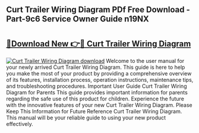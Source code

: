 ## Curt Trailer Wiring Diagram PDf Free Download - Part-9c6 Service Owner Guide n19NX

# <h2><a href="http://dfjjia.blite.top/?on=Curt+Trailer+Wiring+Diagram">🔗Download New 👉🔴 Curt Trailer Wiring Diagram</a></h2>

[![Curt Trailer Wiring Diagram download](https://i.imgur.com/lujVjoI.png)](http://dfjjia.blite.top/?on=Curt+Trailer+Wiring+Diagram)
Welcome to the user manual for your newly arrived Curt Trailer Wiring Diagram. This guide is here to help you make the most of your product by providing a comprehensive overview of its features, installation process, operation instructions, maintenance tips, and troubleshooting procedures. Important User Guide Curt Trailer Wiring Diagram for Parents This guide provides important information for parents regarding the safe use of this product for children. Experience the future with the innovative features of your new Curt Trailer Wiring Diagram. Please Keep This Information for Future Reference Curt Trailer Wiring Diagram. This manual will be your reliable guide to using your new product effectively.
